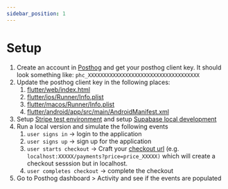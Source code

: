 ```yaml
---
sidebar_position: 1
---
```

# Setup

1. Create an account in [Posthog](https://posthog.com/) and get your posthog client key. It should look something like: `phc_XXXXXXXXXXXXXXXXXXXXXXXXXXXXXXXXXXXX`
2. Update the posthog client key in the following places:
   1. [flutter/web/index.html](https://github.com/teamapp/flutter-supabase-production-template/blob/main/flutter/web/index.html#L45)
   2. [flutter/ios/Runner/Info.plist](https://github.com/teamapp/flutter-supabase-production-template/blob/main/flutter/ios/Runner/Info.plist#L51)
   3. [flutter/macos/Runner/Info.plist](https://github.com/teamapp/flutter-supabase-production-template/blob/main/flutter/macos/Runner/Info.plist#L34)
   4. [flutter/android/app/src/main/AndroidManifest.xml](https://github.com/teamapp/flutter-supabase-production-template/blob/main/flutter/android/app/src/main/AndroidManifest.xml#L31)
3. Setup [Stripe test environment](../stripe/setup.md) and setup [Supabase local development](../supabase/local-development/pull-changes.md)
4. Run a local version and simulate the following events
   1. `user signs in` -> login to the application
   2. `user signs up` -> sign up for the application
   3. `user starts checkout` -> Craft your [checkout url](../stripe/update-pricing-page.md) (e.g. `localhost:XXXXX/payments?price=price_XXXXX)` which will create a checkout sesssion but in localhost.
   4. `user completes checkout` -> complete the checkout&#x20;
5. Go to Posthog dashboard > Activity and see if the events are populated
